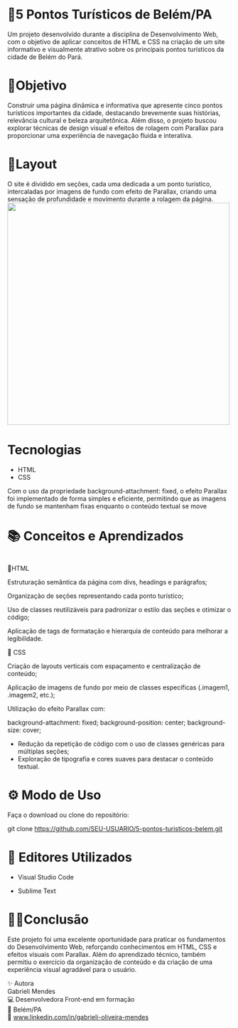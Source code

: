 # 🌆5 Pontos Turísticos de Belém/PA

Um projeto desenvolvido durante a disciplina de Desenvolvimento Web, com o objetivo de aplicar conceitos de HTML e CSS na criação de um site informativo e visualmente atrativo sobre os principais pontos turísticos da cidade de Belém do Pará.

# 🎯Objetivo
Construir uma página dinâmica e informativa que apresente cinco pontos turísticos importantes da cidade, destacando brevemente suas histórias, relevância cultural e beleza arquitetônica.
Além disso, o projeto buscou explorar técnicas de design visual e efeitos de rolagem com Parallax para proporcionar uma experiência de navegação fluida e interativa.

# 🎨Layout
O site é dividido em seções, cada uma dedicada a um ponto turístico, intercaladas por imagens de fundo com efeito de Parallax, criando uma sensação de profundidade e movimento durante a rolagem da página.<br>
<img width="500" height="500" src="https://github.com/user-attachments/assets/7cb867ac-0f95-413d-b359-58fd62aafa91" />

# Tecnologias
* HTML
* CSS

Com o uso da propriedade background-attachment: fixed, o efeito Parallax foi implementado de forma simples e eficiente, permitindo que as imagens de fundo se mantenham fixas enquanto o conteúdo textual se move

# 📚 Conceitos e Aprendizados<br>
<br>
🧱HTML

Estruturação semântica da página com divs, headings e parágrafos;

Organização de seções representando cada ponto turístico;

Uso de classes reutilizáveis para padronizar o estilo das seções e otimizar o código;

Aplicação de tags de formatação e hierarquia de conteúdo para melhorar a legibilidade.

🎨 CSS

Criação de layouts verticais com espaçamento e centralização de conteúdo;

Aplicação de imagens de fundo por meio de classes específicas (.imagem1, .imagem2, etc.);

Utilização do efeito Parallax com:

background-attachment: fixed;
background-position: center;
background-size: cover;

- Redução da repetição de código com o uso de classes genéricas para múltiplas seções; <br>
- Exploração de tipografia e cores suaves para destacar o conteúdo textual.

# ⚙️ Modo de Uso

Faça o download ou clone do repositório:

git clone https://github.com/SEU-USUARIO/5-pontos-turisticos-belem.git

# 🧲 Editores Utilizados

- Visual Studio Code

- Sublime Text

#  👩‍💻Conclusão

Este projeto foi uma excelente oportunidade para praticar os fundamentos do Desenvolvimento Web, reforçando conhecimentos em HTML, CSS e efeitos visuais com Parallax.
Além do aprendizado técnico, também permitiu o exercício da organização de conteúdo e da criação de uma experiência visual agradável para o usuário.

✨ Autora<br>
Gabrieli Mendes<br>
💻 Desenvolvedora Front-end em formação <br>
📍 Belém/PA<br>
🔗 www.linkedin.com/in/gabrieli-oliveira-mendes
